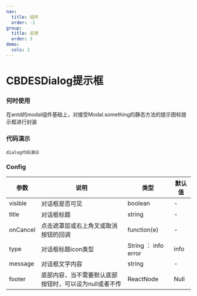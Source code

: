 ```yaml
---
nav:
  title: 组件
  order: -1
group:
  title: 反馈
  order: 3
demo:
  cols: 2
---
```


# CBDESDialog提示框

### 何时使用
在antd的modal组件基础上，对接受Modal.something的静态方法的提示图标提示框进行封装

### 代码演示
<code src="./codeSec/dialog.jsx">dialog代码演示</code>

### Config 

| 参数 | 说明 | 类型 | 默认值 |
| --- | --- | --- | --- |
| visible | 对话框是否可见 | boolean | - |
| title | 对话框标题 | string | - |
| onCancel | 点击遮罩层或右上角叉或取消按钮的回调 | function(e) | - |
| type | 对话框标题icon类型 | String ： info  error  | info |
| message | 对话框文字内容 | string | - |
| footer | 底部内容，当不需要默认底部按钮时，可以设为null或者不传 | ReactNode | Null |